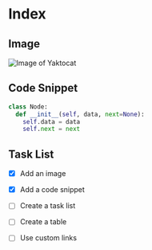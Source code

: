 # Index
## Image
![Image of Yaktocat](https://octodex.github.com/images/yaktocat.png)

## Code Snippet
```python
class Node:
  def __init__(self, data, next=None):
    self.data = data
    self.next = next
```

## Task List
- [x] Add an image
- [x] Add a code snippet
- [ ] Create a task list
- [ ] Create a table
- [ ] Use custom links

